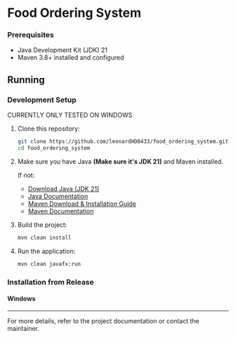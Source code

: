 # Food Ordering System

### Prerequisites

- Java Development Kit (JDK) 21
- Maven 3.8+ installed and configured

## Running

### Development Setup

CURRENTLY ONLY TESTED ON WINDOWS

1. Clone this repository:

   ```bash
   git clone https://github.com/leonardHD0433/food_ordering_system.git
   cd food_ordering_system
   ```

2. Make sure you have Java **(Make sure it's JDK 21)** and Maven installed.

    If not:

    - [Download Java (JDK 21)](https://adoptium.net/temurin/releases/?version=21)
    - [Java Documentation](https://docs.oracle.com/en/java/javase/21/)
    - [Maven Download & Installation Guide](https://maven.apache.org/install.html)
    - [Maven Documentation](https://maven.apache.org/guides/index.html)

3. Build the project:

   ```bash
   mvn clean install
   ```

4. Run the application:

   ```bash
   mvn clean javafx:run
   ```

### Installation from Release

#### Windows

---

For more details, refer to the project documentation or contact the maintainer.
